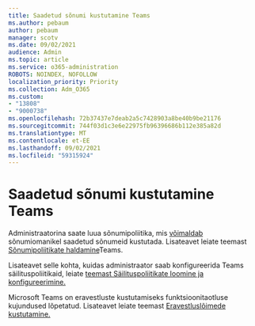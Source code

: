 ```yaml
---
title: Saadetud sõnumi kustutamine Teams
ms.author: pebaum
author: pebaum
manager: scotv
ms.date: 09/02/2021
audience: Admin
ms.topic: article
ms.service: o365-administration
ROBOTS: NOINDEX, NOFOLLOW
localization_priority: Priority
ms.collection: Adm_O365
ms.custom:
- "13808"
- "9000738"
ms.openlocfilehash: 72b37437e7deab2a5c7428903a8be40b9be21176
ms.sourcegitcommit: 744f03d1c3e6e22975fb96396686b112e385a82d
ms.translationtype: MT
ms.contentlocale: et-EE
ms.lasthandoff: 09/02/2021
ms.locfileid: "59315924"
---
```

# <a name="delete-a-sent-message-in-teams"></a>Saadetud sõnumi kustutamine Teams

Administraatorina saate luua sõnumipoliitika, mis [võimaldab](https://admin.teams.microsoft.com/policies/messaging) sõnumiomanikel saadetud sõnumeid kustutada. Lisateavet leiate teemast [Sõnumipoliitikate haldamine](https://docs.microsoft.com/microsoftteams/messaging-policies-in-teams)Teams.

Lisateavet selle kohta, kuidas administraator saab konfigureerida Teams säilituspoliitikaid, leiate [teemast Säilituspoliitikate loomine ja konfigureerimine.](https://docs.microsoft.com/microsoft-365/compliance/create-retention-policies) 

Microsoft Teams on eravestluste kustutamiseks funktsioonitaotluse kujundused lõpetatud. Lisateavet leiate teemast [Eravestluslõimede kustutamine.](https://microsoftteams.uservoice.com/forums/555103-public/suggestions/33535006-delete-private-chat-threads)